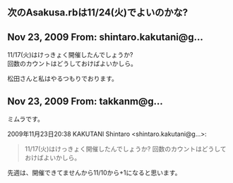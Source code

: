 ## 次のAsakusa.rbは11/24(火)でよいのかな?

## Nov 23, 2009 From: shintaro.kakutani@g...

11/17(火)はけっきょく開催したんでしょうか?  
回数のカウントはどうしておけばよいかしら。

松田さんと私はやるつもりでおります。

## Nov 23, 2009 From: takkanm@g...

ミムラです。

2009年11月23日20:38 KAKUTANI Shintaro \<shintaro.kakutani@g...\>:

> 11/17(火)はけっきょく開催したんでしょうか? 回数のカウントはどうしておけばよいかしら。

先週は、開催できてませんから11/10から+1になると思います。

